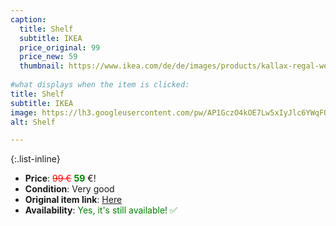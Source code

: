 ```yaml
---
caption:
  title: Shelf
  subtitle: IKEA
  price_original: 99
  price_new: 59
  thumbnail: https://www.ikea.com/de/de/images/products/kallax-regal-weiss__0601747_pe681619_s5.jpg
  
#what displays when the item is clicked:
title: Shelf
subtitle: IKEA
image: https://lh3.googleusercontent.com/pw/AP1GczO4kOE7Lw5xIyJlc6YWqFOke9YyJW3l8wfA6RBUxkX0oiORjw_sWklAdrUYa0VaE4VOJYYnHCl6spOD7aAIFRkuxALkRhC8xRlSmULZjIGOupQLJOiAblYWu-NgrJlXJlDQ_Iy0vl_ap0zckZ434KYWwQ=w1220-h1626-s-no-gm?authuser=0
alt: Shelf

---
```

{:.list-inline} 
- **Price**: <span style="color:red"><del>99 €</del></span> <span style="color:green">**59**</span> €!
- **Condition**: Very good
- **Original item link**: [Here](https://www.ikea.com/de/de/p/kallax-regal-weiss-10409932/)
- **Availability**: <span style='color:green'>Yes, it's still available! ✅</span>

